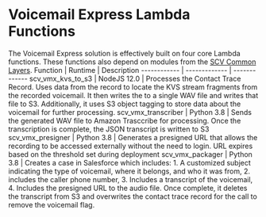 # Voicemail Express Lambda Functions
The Voicemail Express solution is effectively built on four core Lambda functions. These functions also depend on modules from the [SCV Common Layers](../../../Common/AWSSCV-CommonLayers). 
Function | Runtime | Description
------------ | ------------- | -------------
scv_vmx_kvs_to_s3 | NodeJS 12.0 | Processes the Contact Trace Record. Uses data from the record to locate the KVS stream fragments from the recorded voicemail. It then writes the to a single WAV file and writes that file to S3. Additionally, it uses S3 object tagging to store data about the voicemail for further processing.
scv_vmx_transcriber | Python 3.8 | Sends the generated WAV file to Amazon Trasccribe for processing. Once the transcription is complete, the JSON transcript is written to S3
scv_vmx_presigner | Python 3.8 | Generates a presigned URL that allows the recording to be accessed externally without the need to login. URL expires based on the threshold set during deployment
scv_vmx_packager | Python 3.8 | Creates a case in Salesforce which includes: 1. A customized subject indicating the type of voicemail, where it belongs, and who it was from, 2. includes the caller phone number, 3. Includes a transcript of the voicemail, 4. Includes the presigned URL to the audio file. Once complete, it deletes the transcript from S3 and overwrites the contact trace record for the call to remove the voicemail flag.
